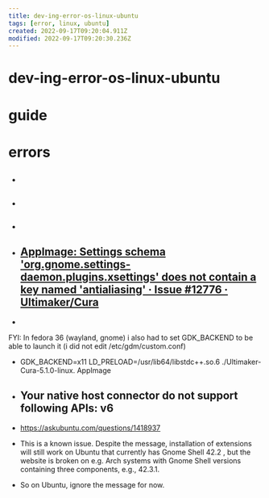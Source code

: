 ```yaml
---
title: dev-ing-error-os-linux-ubuntu
tags: [error, linux, ubuntu]
created: 2022-09-17T09:20:04.911Z
modified: 2022-09-17T09:20:30.236Z
---
```


# dev-ing-error-os-linux-ubuntu

# guide

# errors
- ## 

- ## 

- ## 

- ## [AppImage: Settings schema 'org.gnome.settings-daemon.plugins.xsettings' does not contain a key named 'antialiasing' · Issue #12776 · Ultimaker/Cura](https://github.com/Ultimaker/Cura/issues/12776)
- 
FYI: In fedora 36 (wayland, gnome) i also had to set GDK_BACKEND to be able to launch it (i did not edit /etc/gdm/custom.conf)
  - GDK_BACKEND=x11 LD_PRELOAD=/usr/lib64/libstdc++.so.6 ./Ultimaker-Cura-5.1.0-linux. AppImage

- ## Your native host connector do not support following APIs: v6
- https://askubuntu.com/questions/1418937
- This is a known issue. Despite the message, installation of extensions will still work on Ubuntu that currently has Gnome Shell 42.2 , but the website is broken on e.g. Arch systems with Gnome Shell versions containing three components, e.g., 42.3.1.
- So on Ubuntu, ignore the message for now. 
